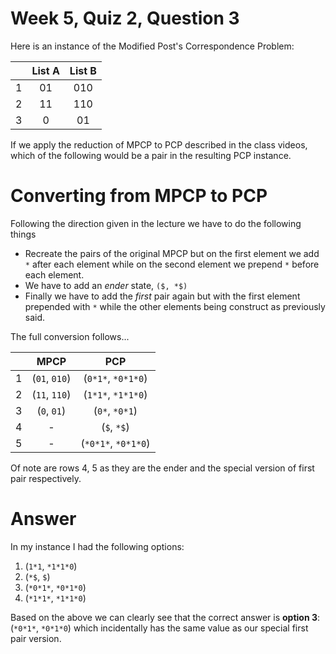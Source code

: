 # Week 5, Quiz 2, Question 3

Here is an instance of the Modified Post's Correspondence Problem:

|       | List A | List B |
|:-----:|:------:|:------:|
|   1   |   01   |   010  |
|   2   |   11   |   110  |
|   3   |    0   |   01   |

If we apply the reduction of MPCP to PCP described in the class videos, which of the following 
would be a pair in the resulting PCP instance.

# Converting from MPCP to PCP

Following the direction given in the lecture we have to do the following things

 * Recreate the pairs of the original MPCP but on the first element we add `*` after each element while on the second
 element we prepend `*` before each element.
  * We have to add an *ender* state, `($, *$)`
  * Finally we have to add the *first* pair again but with the first element prepended with `*` while the other 
  elements being construct as previously said.
  
The full conversion follows...

|       |      MPCP     |         PCP         | 
|:-----:|:-------------:|:-------------------:|
|   1   | (`01`, `010`) | (`0*1*`, `*0*1*0`)  |
|   2   | (`11`, `110`) | (`1*1*`, `*1*1*0`)  |
|   3   |  (`0`, `01`)  |   (`0*`, `*0*1`)    |
|   4   |       -       |     (`$`, `*$`)     |
|   5   |       -       | (`*0*1*`, `*0*1*0`) |

Of note are rows 4, 5 as they are the ender and the special version of first pair respectively.

# Answer

In my instance I had the following options:

 1. (`1*1`, `*1*1*0`)
 2. (`*$`, `$`)
 3. (`*0*1*`, `*0*1*0`)
 4. (`*1*1*`, `*1*1*0`)
 
Based on the above we can clearly see that the correct answer is **option 3**: (`*0*1*`, `*0*1*0`) which incidentally
has the same value as our special first pair version.